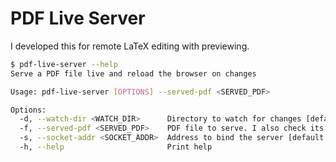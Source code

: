 # PDF Live Server

I developed this for remote LaTeX editing with previewing.

```sh
$ pdf-live-server --help
Serve a PDF file live and reload the browser on changes

Usage: pdf-live-server [OPTIONS] --served-pdf <SERVED_PDF>

Options:
  -d, --watch-dir <WATCH_DIR>      Directory to watch for changes [default: ./]
  -f, --served-pdf <SERVED_PDF>    PDF file to serve. I also check its modified time to decide if changes occur
  -s, --socket-addr <SOCKET_ADDR>  Address to bind the server [default: 127.0.0.1:3000]
  -h, --help                       Print help
  ```
